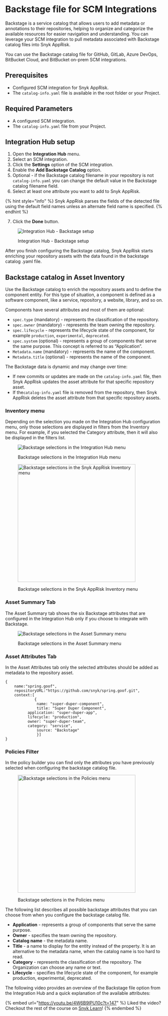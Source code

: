 # Backstage file for SCM Integrations

Backstage is a service catalog that allows users to add metadata or annotations to their repositories, helping to organize and categorize the available resources for easier navigation and understanding. You can leverage your SCM integration to pull metadata associated with Backstage catalog files into Snyk AppRisk.

You can use the Backstage catalog file for GitHub, GitLab, Azure DevOps, BitBucket Cloud, and BitBucket on-prem SCM integrations.

## Prerequisites

* Configured SCM integration for Snyk AppRisk.
* The `catalog-info.yaml` file is available in the root folder or your Project.&#x20;

## Required Parameters

* A configured SCM integration.&#x20;
* The `catalog-info.yaml` file from your Project.

## Integration Hub setup

1. Open the **Integration Hub** menu.&#x20;
2. Select an SCM integration.&#x20;
3. Click the **Settings** option of the SCM integration.&#x20;
4. Enable the **Add Backstage Catalog** option.
5. Optional - if the Backstage catalog filename in your repository is not `catalog-info.yaml` you can change the default value in the Backstage catalog filename field.
6. Select at least one attribute you want to add to Snyk AppRisk.

{% hint style="info" %}
Snyk AppRisk parses the fields of the detected file using the default field names unless an alternate field name is specified.
{% endhint %}

7. Click the **Done** button.

<figure><img src="../../../.gitbook/assets/image (1) (12).png" alt="Integration Hub - Backstage setup"><figcaption><p>Integration Hub - Backstage setup</p></figcaption></figure>

After you finish configuring the Backstage catalog, Snyk AppRisk starts enriching your repository assets with the data found in the backstage catalog .yaml file.

## Backstage catalog in Asset Inventory

Use the Backstage catalog to enrich the repository assets and to define the component entity. For this type of situation, a component is defined as a software component, like a service, repository, a website, library, and so on.&#x20;

Components have several attributes and most of them are optional:

* `spec.type` (mandatory) - represents the classification of the repository.&#x20;
* `spec.owner` (mandatory) - represents the team owning the repository.
* `spec.lifecycle` - represents the lifecycle state of the component, for example `production`, `experimental`, `deprecated`.
* `spec.system` (optional) - represents a group of components that serve the same purpose. This concept is referred to as “Application”.
* `Metadata.name` (mandatory) - represents the name of the component.
* `Metadata.title` (optional) - represents the name of the component.

The Backstage data is dynamic and may change over time:

* If new commits or updates are made on the `catalog-info.yaml` file, then Snyk AppRisk updates the asset attribute for that specific repository asset.
* If the`catalog-info.yaml` file is removed from the repository, then Snyk AppRisk deletes the asset attribute from that specific repository assets.

### Inventory menu

Depending on the selection you made on the Integration Hub configuration menu, only those selections are displayed in filters from the Inventory menu. For example, if you selected the Category attribute, then it will also be displayed in the filters list.

<figure><img src="../../../.gitbook/assets/image (2) (13) (1).png" alt="Backstage selections in the Integration Hub menu"><figcaption><p>Backstage selections in the Integration Hub menu</p></figcaption></figure>

<figure><img src="../../../.gitbook/assets/image (367).png" alt="Backstage selections in the Snyk AppRisk Inventory menu" width="375"><figcaption><p>Backstage selections in the Snyk AppRisk Inventory menu</p></figcaption></figure>

### Asset Summary Tab

The Asset Summary tab shows the six Backstage attributes that are configured in the Integration Hub only if you choose to integrate with Backstage.

<figure><img src="../../../.gitbook/assets/image (368).png" alt="Backstage selections in the Asset Summary menu"><figcaption><p>Backstage selections in the Asset Summary menu</p></figcaption></figure>

### Asset Attributes Tab

In the Asset Attributes tab only the selected attributes should be added as metadata to the repository asset.

```
{
    name:"spring.goof",
    repositoryURL:"https://github.com/snyk/spring.goof.git",
    context:[
             {
              name: "super-duper-component",
              title: "Super Duper Component",
	      application: "super-duper-app",
	      lifecycle: "production",
	      owner: "super-duper-team",
	      category: "service",
              source: "Backstage"
              }]
}
```

### Policies Filter

In the policy builder you can find only the attributes you have previously selected when configuring the backstage catalog file.&#x20;

<figure><img src="../../../.gitbook/assets/image (369).png" alt="Backstage selections in the Policies menu" width="375"><figcaption><p>Backstage selections in the Policies menu</p></figcaption></figure>

The following list describes all possible backstage attributes that you can choose from when you configure the backstage catalog file.&#x20;

* **Application** - represents a group of components that serve the same purpose.&#x20;
* **Owner** - specifies the team owning the repository.
* **Catalog name** - the metadata name.
* **Title** - a name to display for the entity instead of the property. It is an alternative to the metadata name, when the catalog name is too hard to read.
* **Category** - represents the classification of the repository. The Organization can choose any name or text.
* **Lifecycle** - specifies the lifecycle state of the component, for example production, experimental, deprecated.

The following video provides an overview of the Backstage file option from the Integration Hub and a quick explanation of the available attributes:

{% embed url="https://youtu.be/4W6B9lPU10c?t=147" %}
Liked the video? Checkout the rest of the course on [Snyk Learn](https://learn.snyk.io/lesson/snyk-apprisk-essentials/)!
{% endembed %}

